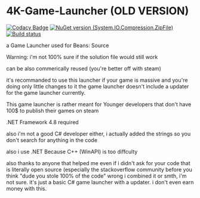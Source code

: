 # 4K-Game-Launcher (OLD VERSION)
[![Codacy Badge](https://app.codacy.com/project/badge/Grade/ce19ebaa334d41cebaf002ad79e4d4de)](https://www.codacy.com/gh/Alvin4KHD-Studios/4K-Game-Launcher?utm_source=github.com&amp;utm_medium=referral&amp;utm_content=Alvin4KHD-Studios/4K-Game-Launcher&amp;utm_campaign=Badge_Grade)
[![NuGet version (System.IO.Compression.ZipFile)](https://img.shields.io/nuget/v/System.IO.Compression.ZipFile.svg?style=flat-square)](https://www.nuget.org/packages/System.IO.Compression.ZipFile/4.3.0)
[![Build status](https://ci.appveyor.com/api/projects/status/h0p379t0uid1rhfg?svg=true)](https://ci.appveyor.com/project/Alvin4KHD/4k-game-launcher)



a Game Launcher used for Beans: Source

Warning: i'm not 100% sure if the solution file would still work

can be also commerically reused (you're better off with steam)

it's recommanded to use this launcher if your game is massive and you're doing only little changes to it
the game launcher doesn't include a updater for the game launcher currently.

This game launcher is rather meant for Younger developers that don't have 100$ to publish their games on steam

.NET Framework 4.8 required

also i'm not a good C# developer either, i actually added the strings so you don't search for anything in the code 

also i use .NET Because C++ (WinAPI) is too diffculty

also thanks to anyone that helped me even if i didn't ask for your code that is literally open source (especially the stackoverflow community
before you think "dude you stole 100% of the code"
wrong i combined it or smth, i'm not sure.
it's just a basic C# game launcher with a updater.
i don't even earn money with this.
